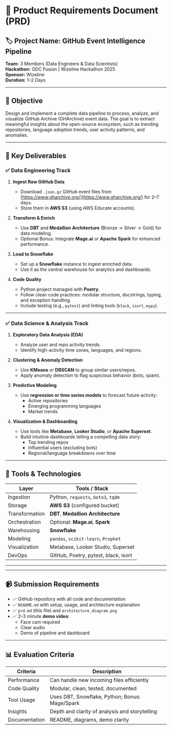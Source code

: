 # 📄 Product Requirements Document (PRD)

## 🏷 Project Name: GitHub Event Intelligence Pipeline  
**Team:** 3 Members (Data Engineers & Data Scientists)  
**Hackathon:** GDC Fusion | Wizeline Hackathon 2025  
**Sponsor:** Wizeline  
**Duration:** 1–2 Days  

---

## 🎯 Objective

Design and implement a complete data pipeline to process, analyze, and visualize GitHub Archive (GHArchive) event data. The goal is to extract meaningful insights about the open-source ecosystem, such as trending repositories, language adoption trends, user activity patterns, and anomalies.

---

## 🧩 Key Deliverables

### ✅ Data Engineering Track

1. **Ingest Raw GitHub Data**
   - Download `.json.gz` GitHub event files from [https://www.gharchive.org/](https://www.gharchive.org/) for 2–7 days.
   - Store them in **AWS S3** (using AWS Educate accounts).

2. **Transform & Enrich**
   - Use **DBT** and **Medallion Architecture** (Bronze → Silver → Gold) for data modeling.
   - Optional Bonus: Integrate **Mage.ai** or **Apache Spark** for enhanced performance.

3. **Load to Snowflake**
   - Set up a **Snowflake** instance to ingest enriched data.
   - Use it as the central warehouse for analytics and dashboards.

4. **Code Quality**
   - Python project managed with **Poetry**.
   - Follow clean code practices: modular structure, docstrings, typing, and exception handling.
   - Include testing (e.g., `pytest`) and linting tools (`black`, `isort`, `mypy`).

---

### ✅ Data Science & Analysis Track

1. **Exploratory Data Analysis (EDA)**
   - Analyze user and repo activity trends.
   - Identify high-activity time zones, languages, and regions.

2. **Clustering & Anomaly Detection**
   - Use **KMeans** or **DBSCAN** to group similar users/repos.
   - Apply anomaly detection to flag suspicious behavior (bots, spam).

3. **Predictive Modeling**
   - Use **regression or time series models** to forecast future activity:
     - Active repositories
     - Emerging programming languages
     - Market trends

4. **Visualization & Dashboarding**
   - Use tools like **Metabase**, **Looker Studio**, or **Apache Superset**.
   - Build intuitive dashboards telling a compelling data story:
     - Top trending repos
     - Influential users (excluding bots)
     - Regional/language breakdowns over time

---

## 🧪 Tools & Technologies

| Layer         | Tools / Stack                          |
|--------------|-----------------------------------------|
| Ingestion     | Python, `requests`, `boto3`, `tqdm`     |
| Storage       | **AWS S3** (configured bucket)          |
| Transformation| **DBT**, **Medallion Architecture**     |
| Orchestration | Optional: **Mage.ai**, **Spark**        |
| Warehousing   | **Snowflake**                           |
| Modeling      | `pandas`, `scikit-learn`, `Prophet`     |
| Visualization | Metabase, Looker Studio, Superset       |
| DevOps        | GitHub, Poetry, pytest, black, isort    |

---


---

## 📹 Submission Requirements

- ✅ GitHub repository with all code and documentation
- ✅ `README.md` with setup, usage, and architecture explanation
- ✅ `prd.md` (this file) and `architecture_diagram.png`
- ✅ 2–3 minute **demo video**:
  - Face cam required
  - Clear audio
  - Demo of pipeline and dashboard

---

## 📊 Evaluation Criteria

| Criteria         | Description                                               |
|------------------|-----------------------------------------------------------|
| Performance      | Can handle new incoming files efficiently                 |
| Code Quality     | Modular, clean, tested, documented                        |
| Tool Usage       | Uses DBT, Snowflake, Python; Bonus: Mage/Spark            |
| Insights         | Depth and clarity of analysis and storytelling            |
| Documentation    | README, diagrams, demo clarity                            |


